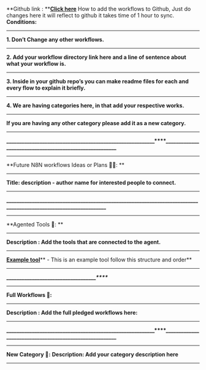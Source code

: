 **Github link : **[****Click here****](https://github.com/NumpyNinja2025/AgenticAI_Workflows)
How to add the workflows to Github,
Just do changes here it will reflect to github it takes time of 1 hour to sync.
**Conditions:**
****
**1. Don’t Change any other workflows.**
****
**2. Add your workflow directory link here and a line of sentence about what your workflow is.**
****
**3. Inside in your github repo’s you can make readme files for each and every flow to explain it briefly.**
****
**4. We are having categories here, in that add your respective works.**
****
**If you are having any other category please add it as a new category.**
****
**__________________________________________________________****________________________________________________________**
****
**Future N8N workflows Ideas or Plans 💭💡: **
****
**Title: description - author name for interested people to connect.**
****
**__________________________________________________________________________________________________________________**
****
**Agented Tools 🧰: **
****
**Description : Add the tools that are connected to the agent.**
****
[****Example tool****](https://github.com/RAMM143/numpy-ninja-flow-chart/tree/main/My%20n8n%20Workflows/Example%20flow%20Directory)** - This is an example tool follow this structure and order**
****
**____________________________________________________________________________________****_________________________________________________**
****



**Full Workflows 💯:**
****
**Description : Add the full pledged workflows here:**
****
**__________________________________________________________****________________________________________________________**
****
**New Category 🤔:**
**Description: Add your category description here**
****